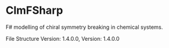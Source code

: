# ClmFSharp
F# modelling of chiral symmetry breaking in chemical systems.

File Structure Version: 1.4.0.0, Version: 1.4.0.0
